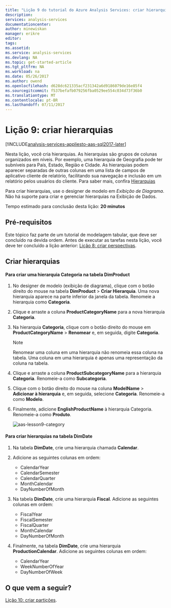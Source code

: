 ```yaml
---
title: "Lição 9 do tutorial do Azure Analysis Services: criar hierarquias | Microsoft Docs"
description: 
services: analysis-services
documentationcenter: 
author: minewiskan
manager: erikre
editor: 
tags: 
ms.assetid: 
ms.service: analysis-services
ms.devlang: NA
ms.topic: get-started-article
ms.tgt_pltfrm: NA
ms.workload: na
ms.date: 05/26/2017
ms.author: owend
ms.openlocfilehash: d628dc621335acf231342a6d9186079de16e85f4
ms.sourcegitcommit: f537befafb079256fba0529ee554c034d73f36b0
ms.translationtype: MT
ms.contentlocale: pt-BR
ms.lasthandoff: 07/11/2017
---
```

# <a name="lesson-9-create-hierarchies"></a>Lição 9: criar hierarquias

[!INCLUDE[analysis-services-appliesto-aas-sql2017-later](../../../includes/analysis-services-appliesto-aas-sql2017-later.md)]

Nesta lição, você cria hierarquias. As hierarquias são grupos de colunas organizados em níveis. Por exemplo, uma hierarquia de Geografia pode ter subníveis para País, Estado, Região e Cidade. As hierarquias podem aparecer separadas de outras colunas em uma lista de campos de aplicativo cliente de relatório, facilitando sua navegação e inclusão em um relatório pelos usuários do cliente. Para saber mais, confira [Hierarquias](https://docs.microsoft.com/sql/analysis-services/tabular-models/hierarchies-ssas-tabular)
  
Para criar hierarquias, use o designer de modelo em *Exibição de Diagrama*. Não há suporte para criar e gerenciar hierarquias na Exibição de Dados.  
  
Tempo estimado para conclusão desta lição: **20 minutos**  
  
## <a name="prerequisites"></a>Pré-requisitos  
Este tópico faz parte de um tutorial de modelagem tabular, que deve ser concluído na devida ordem. Antes de executar as tarefas nesta lição, você deve ter concluído a lição anterior: [Lição 8: criar perspectivas](../tutorials/aas-lesson-8-create-perspectives.md).  
  
## <a name="create-hierarchies"></a>Criar hierarquias  
  
#### <a name="to-create-a-category-hierarchy-in-the-dimproduct-table"></a>Para criar uma hierarquia Categoria na tabela DimProduct  
  
1.  No designer de modelo (exibição de diagrama), clique com o botão direito do mouse na tabela **DimProduct** > **Criar Hierarquia**. Uma nova hierarquia aparece na parte inferior da janela da tabela. Renomeie a hierarquia como **Categoria**.  
  
2.  Clique e arraste a coluna **ProductCategoryName** para a nova hierarquia **Categoria**.  
  
3.  Na hierarquia **Categoria**, clique com o botão direito do mouse em **ProductCategoryName** > **Renomear** e, em seguida, digite **Categoria**.  
  
    > [!NOTE]  
    > Renomear uma coluna em uma hierarquia não renomeia essa coluna na tabela. Uma coluna em uma hierarquia é apenas uma representação da coluna na tabela.  
  
4.  Clique e arraste a coluna **ProductSubcategoryName** para a hierarquia **Categoria**. Renomeie-a como **Subcategoria**. 
  
5.  Clique com o botão direito do mouse na coluna **ModelName** > **Adicionar à hierarquia** e, em seguida, selecione **Categoria**. Renomeie-a como **Modelo**.

6.  Finalmente, adicione **EnglishProductName** à hierarquia Categoria. Renomeie-a como **Produto**.  

    ![aas-lesson9-category](../tutorials/media/aas-lesson9-category.png)
  
#### <a name="to-create-hierarchies-in-the-dimdate-table"></a>Para criar hierarquias na tabela DimDate  
  
1.  Na tabela **DimDate**, crie uma hierarquia chamada **Calendar**.  
  
3.  Adicione as seguintes colunas em ordem:

    *  CalendarYear
    *  CalendarSemester
    *  CalendarQuarter
    *  MonthCalendar
    *  DayNumberOfMonth
    
4.  Na tabela **DimDate**, crie uma hierarquia **Fiscal**. Adicione as seguintes colunas em ordem:  
  
    *  FiscalYear
    *  FiscalSemester
    *  FiscalQuarter
    *  MonthCalendar
    *  DayNumberOfMonth
  
5.  Finalmente, na tabela **DimDate**, crie uma hierarquia **ProductionCalendar**. Adicione as seguintes colunas em ordem:  
    *  CalendarYear
    *  WeekNumberOfYear
    *  DayNumberOfWeek
  
 ## <a name="whats-next"></a>O que vem a seguir?
[Lição 10: criar partições](../tutorials/aas-lesson-10-create-partitions.md). 
  
  
